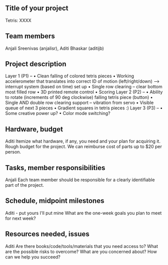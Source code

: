 ## Title of your project
Tetris: XXXX

## Team members
Anjali Sreenivas (anjalisr), Aditi Bhaskar (aditijb)

## Project description

Layer 1 (P1) – 
•	Clean falling of colored tetris pieces 
•	Working accelerometer that translates into correct ID of motion (left/right/down) --> interrupt system (based on time) set up
•	Single row clearing – clear bottom most filled row
•	3D printed remote control
•	Scoring
Layer 2 (P2) – 
•	Ability to rotate (increments of 90 deg clockwise) falling tetris piece (button)
•	Single AND double row clearing support – vibration from servo
•	Visible queue of next 3 pieces 
•	Gradient squares in tetris pieces :)
Layer 3 (P3) –
•	Some creative power up?
•	Color mode switching?

## Hardware, budget
Aditi
Itemize what hardware, if any, you need and your plan for acquiring it.
Rough budget for the project. We can reimburse cost of parts up to $20 per person.

## Tasks, member responsibilities
Anjali
Each team member should be responsible for a clearly identifiable part of the project.

## Schedule, midpoint milestones
Aditi - put yours
I'll put mine
What are the one-week goals you plan to meet for next week?

## Resources needed, issues
Aditi
Are there books/code/tools/materials that you need access to? 
What are the possible risks to overcome? What are you concerned about? 
How can we help you succeed?
